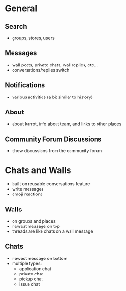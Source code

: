 # General

## Search

- groups, stores, users

## Messages

- wall posts, private chats, wall replies, etc...
- conversations/replies switch

## Notifications

- various activities (a bit similar to history)

## About

- about karrot, info about team, and links to other places

## Community Forum Discussions

- show discussions from the community forum

# Chats and Walls

- built on reusable conversations feature
- write messages
- emoji reactions

## Walls

- on groups and places
- newest message on top
- threads are like chats on a wall message

## Chats

- newest message on bottom
- multiple types:
    - application chat
    - private chat
    - pickup chat
    - issue chat
